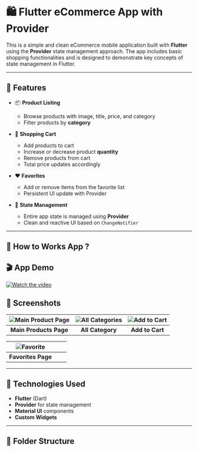 
# 🛍️ Flutter eCommerce App with Provider

This is a simple and clean eCommerce mobile application built with **Flutter** using the **Provider** state management approach. The app includes basic shopping functionalities and is designed to demonstrate key concepts of state management in Flutter.

---

## 🚀 Features

- 📦 **Product Listing**
  - Browse products with image, title, price, and category
  - Filter products by **category**
  
- 🛒 **Shopping Cart**
  - Add products to cart
  - Increase or decrease product **quantity**
  - Remove products from cart
  - Total price updates accordingly

- ❤️ **Favorites**
  - Add or remove items from the favorite list
  - Persistent UI update with Provider

- 📁 **State Management**
  - Entire app state is managed using **Provider**
  - Clean and reactive UI based on `ChangeNotifier`

---
## 📱 How to Works App ?
## 🎬 App Demo

[![Watch the video](https://img.youtube.com/vi/YOUR_VIDEO_ID/0.jpg)](https://www.youtube.com/watch?v=YOUR_VIDEO_ID)

## 📱 Screenshots

| ![Main Product Page](https://github.com/user-attachments/assets/56dbf5b0-b8c6-4330-915c-cf77672c316a) | ![All Categories](https://github.com/user-attachments/assets/447d60e0-9be6-4a7b-82c7-085ef0e8de14) | ![Add to Cart](https://github.com/user-attachments/assets/76f9ce93-2131-4c55-ac6e-4a428d08ddff) |
|:--:|:--:|:--:|
| **Main Products Page** | **All Category** | **Add to Cart** |

| ![Favorite](https://github.com/user-attachments/assets/de7aae67-80c0-48d4-81c6-de6537be7af7) |  |  |
|:--:|:--:|:--:|
| **Favorites Page** |  |  |






---

## 🧰 Technologies Used

- **Flutter** (Dart)
- **Provider** for state management
- **Material UI** components
- **Custom Widgets**

---

## 📂 Folder Structure


